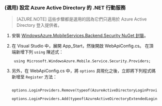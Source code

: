 ### (選用) 設定 Azure Active Directory 的 .NET 行動服務

>[AZURE.NOTE] 這些步驟都是選用的因為它們只適用於 Azure Active Directory 登入提供者。

1. 安裝 [WindowsAzure.MobileServices.Backend.Security NuGet 封裝](https://www.nuget.org/packages/WindowsAzure.MobileServices.Backend.Security)。

2. 在 Visual Studio 中，展開 App_Start，然後開啟 WebApiConfig.cs。 在頂端新增下列 `using` 陳述式：

        using Microsoft.WindowsAzure.Mobile.Service.Security.Providers;

3. 另外，在 WebApiConfig.cs 中，將 `options` 具現化之後，立即將下列程式碼新增至 `Register` 方法：

        options.LoginProviders.Remove(typeof(AzureActiveDirectoryLoginProvider));
        options.LoginProviders.Add(typeof(AzureActiveDirectoryExtendedLoginProvider));


